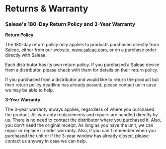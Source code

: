 # Returns & Warranty

### Saleae's 180-Day Return Policy and 3-Year Warranty

**Return Policy**

The 180-day return policy only applies to products purchased directly from Saleae, either from our website, www.saleae.com, or on a purchase order directly with Saleae.

Each distributor has its own return policy. If you purchased a Saleae device from a distributor, please check with them for details on their return policy.

If you purchased from a distributor and would like to return the product but their return policy deadline has already passed, please contact us in case we may be able to help.

**3-Year Warranty**

The 3-year warranty always applies, regardless of where you purchased the product. All warranty replacements and repairs are handled directly by us. There is no need to contact the distributor where you purchased it. Also, you don't need the original receipt. As long as you have the unit, we can repair or replace it under warranty. Also, if you can't remember when you purchased the unit or if the 3-year window has already closed, please contact us anyway in case we can help.

